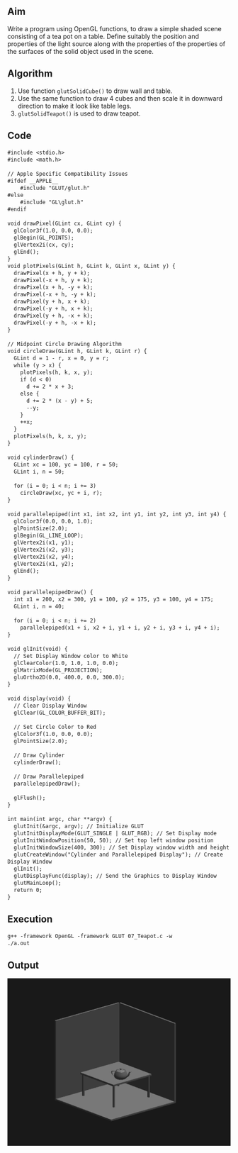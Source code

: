 ## Aim
Write a program using OpenGL functions, to draw a simple shaded scene consisting of a tea pot on a table. Define suitably the position and properties of the light source along with the properties of the properties of the surfaces of the solid object used in the scene.

## Algorithm
1. Use function `glutSolidCube()` to draw wall and table.
2. Use the same function to draw 4 cubes and then scale it in downward direction to make it look like table legs.
3. `glutSolidTeapot()` is used to draw teapot.

## Code
```
#include <stdio.h>
#include <math.h>

// Apple Specific Compatibility Issues
#ifdef __APPLE__
	#include "GLUT/glut.h"
#else
	#include "GL\glut.h"
#endif

void drawPixel(GLint cx, GLint cy) {
  glColor3f(1.0, 0.0, 0.0);
  glBegin(GL_POINTS);
  glVertex2i(cx, cy);
  glEnd();
}
void plotPixels(GLint h, GLint k, GLint x, GLint y) {
  drawPixel(x + h, y + k);
  drawPixel(-x + h, y + k);
  drawPixel(x + h, -y + k);
  drawPixel(-x + h, -y + k);
  drawPixel(y + h, x + k);
  drawPixel(-y + h, x + k);
  drawPixel(y + h, -x + k);
  drawPixel(-y + h, -x + k);
}

// Midpoint Circle Drawing Algorithm
void circleDraw(GLint h, GLint k, GLint r) {
  GLint d = 1 - r, x = 0, y = r;
  while (y > x) {
    plotPixels(h, k, x, y);
    if (d < 0)
      d += 2 * x + 3;
    else {
      d += 2 * (x - y) + 5;
      --y;
    }
    ++x;
  }
  plotPixels(h, k, x, y);
}

void cylinderDraw() {
  GLint xc = 100, yc = 100, r = 50;
  GLint i, n = 50;

  for (i = 0; i < n; i += 3)
    circleDraw(xc, yc + i, r);
}

void parallelepiped(int x1, int x2, int y1, int y2, int y3, int y4) {
  glColor3f(0.0, 0.0, 1.0);
  glPointSize(2.0);
  glBegin(GL_LINE_LOOP);
  glVertex2i(x1, y1);
  glVertex2i(x2, y3);
  glVertex2i(x2, y4);
  glVertex2i(x1, y2);
  glEnd();
}

void parallelepipedDraw() {
  int x1 = 200, x2 = 300, y1 = 100, y2 = 175, y3 = 100, y4 = 175;
  GLint i, n = 40;

  for (i = 0; i < n; i += 2)
    parallelepiped(x1 + i, x2 + i, y1 + i, y2 + i, y3 + i, y4 + i);
}

void glInit(void) {
  // Set Display Window color to White
  glClearColor(1.0, 1.0, 1.0, 0.0);
  glMatrixMode(GL_PROJECTION);
  gluOrtho2D(0.0, 400.0, 0.0, 300.0);
}

void display(void) {
  // Clear Display Window
  glClear(GL_COLOR_BUFFER_BIT);

  // Set Circle Color to Red
  glColor3f(1.0, 0.0, 0.0);
  glPointSize(2.0);

  // Draw Cylinder
  cylinderDraw();

  // Draw Parallelepiped
  parallelepipedDraw();

  glFlush();
}

int main(int argc, char **argv) {
  glutInit(&argc, argv); // Initialize GLUT
  glutInitDisplayMode(GLUT_SINGLE | GLUT_RGB); // Set Display mode
  glutInitWindowPosition(50, 50); // Set top left window position
  glutInitWindowSize(400, 300); // Set Display window width and height
  glutCreateWindow("Cylinder and Parallelepiped Display"); // Create Display Window
  glInit();
  glutDisplayFunc(display); // Send the Graphics to Display Window
  glutMainLoop();
  return 0;
}
```

## Execution
```
g++ -framework OpenGL -framework GLUT 07_Teapot.c -w
./a.out
```

## Output
![Teapot](Teapot-Output.png)
